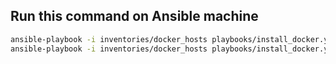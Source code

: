 ## Run this command on Ansible machine

```bash
ansible-playbook -i inventories/docker_hosts playbooks/install_docker.yaml --check
ansible-playbook -i inventories/docker_hosts playbooks/install_docker.yaml
```
